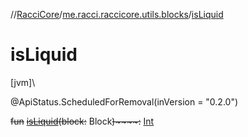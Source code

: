 //[RacciCore](../../index.md)/[me.racci.raccicore.utils.blocks](index.md)/[isLiquid](is-liquid.md)

# isLiquid

[jvm]\

@ApiStatus.ScheduledForRemoval(inVersion = "0.2.0")

~~fun~~ [~~isLiquid~~](is-liquid.md)~~(~~~~block~~~~:~~ Block~~)~~~~:~~ [Int](https://kotlinlang.org/api/latest/jvm/stdlib/kotlin/-int/index.html)
